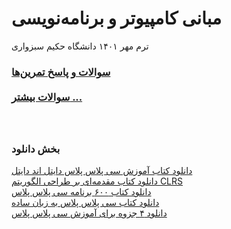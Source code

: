 # مبانی کامپیوتر و برنامه‌نویسی
ترم مهر ۱۴۰۱ دانشگاه حکیم سبزواری

<h3>
<a href="https://github.com/EnAnsari/bcp1401/blob/main/questions.md">سوالات و پاسخ تمرین‌ها</a>
<br><br>
<a href="https://github.com/EnAnsari/bcp1401/tree/main/more-question">سوالات بیشتر ...</a>
<br><br><br>
</h3>

### بخش دانلود
<a href="https://github.com/EnAnsari/bcp1401/releases/tag/1.0.0">دانلود کتاب آموزش سی پلاس پلاس دایتل اند دایتل</a>
<br>
<a href="https://github.com/EnAnsari/bcp1401/releases/tag/1.1.0">دانلود کتاب مقدمه‌ای بر طراحی الگوریتم CLRS</a>
<br>
<a href="https://github.com/EnAnsari/bcp1401/releases/tag/1.2.0">دانلود کتاب ۶۰۰ برنامه سی پلاس پلاس</a>
<br>
<a href="https://github.com/EnAnsari/bcp1401/releases/tag/1.3.0">دانلود کتاب سی پلاس پلاس به زبان ساده</a>
<br>
<a href="https://github.com/EnAnsari/bcp1401/releases/tag/1.4.0">دانلود ۴ جزوه برای آموزش سی پلاس پلاس</a>
